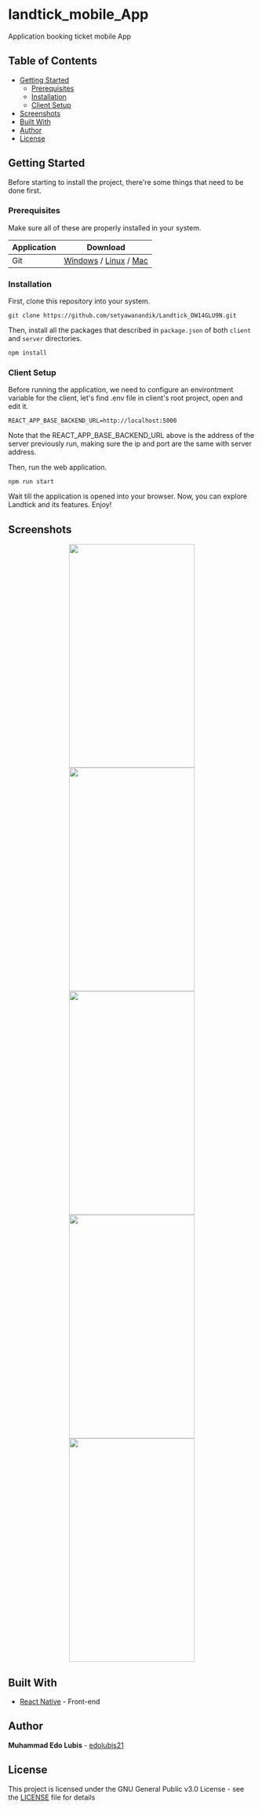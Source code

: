 # landtick_mobile_App

Application booking ticket mobile App

## Table of Contents

- [Getting Started](#getting-started)
  - [Prerequisites](#prerequisites)
  - [Installation](#installation)
  - [Client Setup](#client-setup)
- [Screenshots](#screenshots)
- [Built With](#built-with)
- [Author](#author)
- [License](#license)

## Getting Started

Before starting to install the project, there're some things that need to be done first.

### Prerequisites

Make sure all of these are properly installed in your system.

| Application  | Download                                                                            |
| ------------ | ----------------------------------------------------------------------------------- |
| Git          | [Windows](https://gitforwindows.org/) / [Linux](https://git-scm.com/download/linux) / [Mac](https://git-scm.com/download/mac)  |


### Installation

First, clone this repository into your system.

```
git clone https://github.com/setyawanandik/Landtick_DW14GLU9N.git
```

Then, install all the packages that described in `package.json` of both `client` and `server` directories.

```
npm install
```

### Client Setup

Before running the application, we need to configure an environtment variable for the client, let's find .env file in client's root project, open and edit it.

```
REACT_APP_BASE_BACKEND_URL=http://localhost:5000
```
Note that the REACT_APP_BASE_BACKEND_URL above is the address of the server previously run, making sure the ip and port are the same with server address.

Then, run the web application.

`npm run start`

Wait till the application is opened into your browser. Now, you can explore Landtick and its features. Enjoy!

## Screenshots


<p align="center">
  
  <img src=https://user-images.githubusercontent.com/59104566/77341440-4c71c080-6d61-11ea-9d63-42208369f830.jpg width="256" height="455">
  
  <img src=https://user-images.githubusercontent.com/59104566/77325540-175a7380-6d4b-11ea-9710-57c9329e29b2.jpg width="256" height="455">
  
<img src=https://user-images.githubusercontent.com/59104566/77325500-09a4ee00-6d4b-11ea-955c-3f088bea2983.jpg  width="256" height="455">

<img src=https://user-images.githubusercontent.com/59104566/77325515-0f023880-6d4b-11ea-990b-93db690e1d73.jpg width="256" height="455">

<img src=https://user-images.githubusercontent.com/59104566/77325528-13c6ec80-6d4b-11ea-8b61-a882d6c73208.jpg width="256" height="455">


</p>


## Built With

- [React Native](https://reactnative.dev/) - Front-end


## Author

**Muhammad Edo Lubis** - [edolubis21](https://github.com/edolubis21)

## License

This project is licensed under the GNU General Public v3.0 License - see the [LICENSE](LICENSE) file for details
